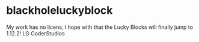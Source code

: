 # blackholeluckyblock
My work has no licens, I hope with that the Lucky Blocks will finally jump to 1.12.2!
LG CoderStudios
